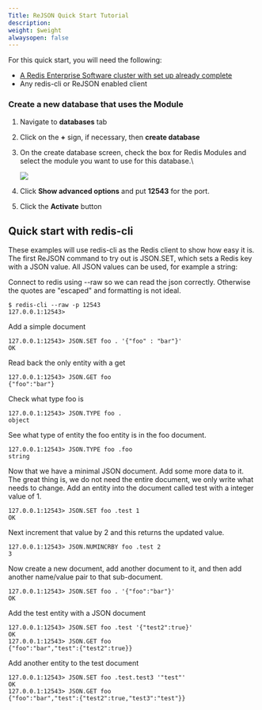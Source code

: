 ```yaml
---
Title: ReJSON Quick Start Tutorial
description: 
weight: $weight
alwaysopen: false
---
```

For this quick start, you will need the following:

-   [A Redis Enterprise Software cluster with set up already
    complete](/redis-enterprise-documentation/getting-started/quick-setup/)
-   Any redis-cli or ReJSON enabled client

### Create a new database that uses the Module

1.  Navigate to **databases** tab
2.  Click on the **+** sign, if necessary, then **create database**
3.  On the create database screen, check the box for Redis Modules and
    select the module you want to use for this database.\

    ![](/images/rs/create_database-1.png?width=794&height=554)
4.  Click **Show advanced options** and put **12543** for the port.
5.  Click the **Activate** button

## Quick start with redis-cli

These examples will use redis-cli as the Redis client to show how easy
it is. The first ReJSON command to try out is JSON.SET, which sets a
Redis key with a JSON value. All JSON values can be used, for example a
string:

Connect to redis using --raw so we can read the json correctly.
Otherwise the quotes are "escaped" and formatting is not ideal.

``` {style="border: 2px solid #ddd; background-color: #333; color: #fff; padding: 10px; -webkit-font-smoothing: auto;"}
$ redis-cli --raw -p 12543
127.0.0.1:12543>
```

Add a simple document

``` {style="border: 2px solid #ddd; background-color: #333; color: #fff; padding: 10px; -webkit-font-smoothing: auto;"}
127.0.0.1:12543> JSON.SET foo . '{"foo" : "bar"}'
OK
```

Read back the only entity with a get

``` {style="border: 2px solid #ddd; background-color: #333; color: #fff; padding: 10px; -webkit-font-smoothing: auto;"}
127.0.0.1:12543> JSON.GET foo
{"foo":"bar"}
```

Check what type foo is

``` {style="border: 2px solid #ddd; background-color: #333; color: #fff; padding: 10px; -webkit-font-smoothing: auto;"}
127.0.0.1:12543> JSON.TYPE foo .
object
```

See what type of entity the foo entity is in the foo document.

``` {style="border: 2px solid #ddd; background-color: #333; color: #fff; padding: 10px; -webkit-font-smoothing: auto;"}
127.0.0.1:12543> JSON.TYPE foo .foo
string
```

Now that we have a minimal JSON document. Add some more data to it. The
great thing is, we do not need the entire document, we only write what
needs to change. Add an entity into the document called test with a
integer value of 1.

``` {style="border: 2px solid #ddd; background-color: #333; color: #fff; padding: 10px; -webkit-font-smoothing: auto;"}
127.0.0.1:12543> JSON.SET foo .test 1
OK
```

Next increment that value by 2 and this returns the updated value.

``` {style="border: 2px solid #ddd; background-color: #333; color: #fff; padding: 10px; -webkit-font-smoothing: auto;"}
127.0.0.1:12543> JSON.NUMINCRBY foo .test 2
3
```

Now create a new document, add another document to it, and then add
another name/value pair to that sub-document.

``` {style="border: 2px solid #ddd; background-color: #333; color: #fff; padding: 10px; -webkit-font-smoothing: auto;"}
127.0.0.1:12543> JSON.SET foo . '{"foo":"bar"}'
OK
```

Add the test entity with a JSON document

``` {style="border: 2px solid #ddd; background-color: #333; color: #fff; padding: 10px; -webkit-font-smoothing: auto;"}
127.0.0.1:12543> JSON.SET foo .test '{"test2":true}'
OK
127.0.0.1:12543> JSON.GET foo
{"foo":"bar","test":{"test2":true}}
```

Add another entity to the test document

``` {style="border: 2px solid #ddd; background-color: #333; color: #fff; padding: 10px; -webkit-font-smoothing: auto;"}
127.0.0.1:12543> JSON.SET foo .test.test3 '"test"'
OK
127.0.0.1:12543> JSON.GET foo
{"foo":"bar","test":{"test2":true,"test3":"test"}}
```
